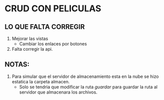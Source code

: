 # CRUD CON PELICULAS

## LO QUE FALTA CORREGIR

1. Mejorar las vistas
    - Cambiar los enlaces por botones
1. Falta corregir la api.

## NOTAS:
1. Para simular que el servidor de almacenamiento esta en la nube se hizo estatica la carpeta almacen.
    - Solo se tendria que modificar la ruta _guardar_ para guardar la ruta al servidor que almacenara los archivos.